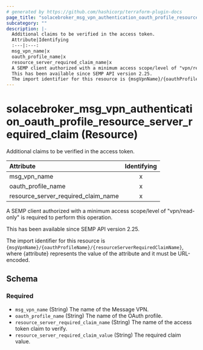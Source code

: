 ```yaml
---
# generated by https://github.com/hashicorp/terraform-plugin-docs
page_title: "solacebroker_msg_vpn_authentication_oauth_profile_resource_server_required_claim Resource - solacebroker"
subcategory: ""
description: |-
  Additional claims to be verified in the access token.
  Attribute|Identifying
  :---|:---:
  msg_vpn_name|x
  oauth_profile_name|x
  resource_server_required_claim_name|x
  A SEMP client authorized with a minimum access scope/level of "vpn/read-only" is required to perform this operation.
  This has been available since SEMP API version 2.25.
  The import identifier for this resource is {msgVpnName}/{oauthProfileName}/{resourceServerRequiredClaimName}, where {attribute} represents the value of the attribute and it must be URL-encoded.
---
```


# solacebroker_msg_vpn_authentication_oauth_profile_resource_server_required_claim (Resource)

Additional claims to be verified in the access token.


Attribute|Identifying
:---|:---:
msg_vpn_name|x
oauth_profile_name|x
resource_server_required_claim_name|x



A SEMP client authorized with a minimum access scope/level of "vpn/read-only" is required to perform this operation.

This has been available since SEMP API version 2.25.

The import identifier for this resource is `{msgVpnName}/{oauthProfileName}/{resourceServerRequiredClaimName}`, where {attribute} represents the value of the attribute and it must be URL-encoded.



<!-- schema generated by tfplugindocs -->
## Schema

### Required

- `msg_vpn_name` (String) The name of the Message VPN.
- `oauth_profile_name` (String) The name of the OAuth profile.
- `resource_server_required_claim_name` (String) The name of the access token claim to verify.
- `resource_server_required_claim_value` (String) The required claim value.
